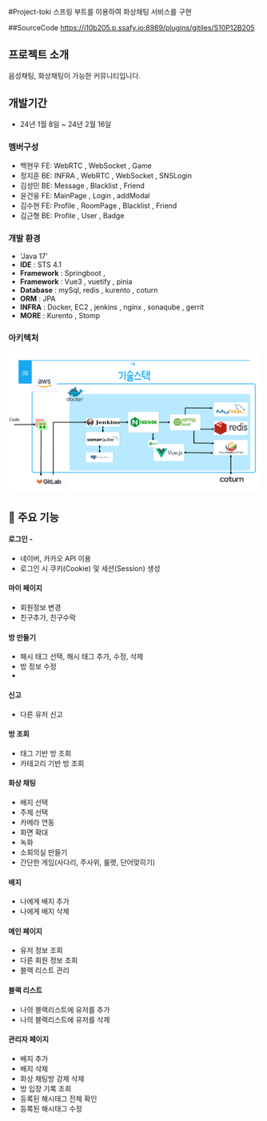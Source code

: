 #Project-toki
스프링 부트를 이용하여 화상채팅 서비스를 구현

##SourceCode
https://i10b205.p.ssafy.io:8989/plugins/gitiles/S10P12B205

## 프로젝트 소개
음성채팅, 화상채팅이 가능한 커뮤니티입니다.

## 개발기간
* 24년 1월 8일 ~ 24년 2월 16일

### 멤버구성
 - 백현우 FE: WebRTC , WebSocket , Game
 - 정지훈 BE: INFRA , WebRTC , WebSocket , SNSLogin 
 - 김성민 BE: Message , Blacklist , Friend
 - 윤건웅 FE: MainPage , Login , addModal
 - 김수현 FE: Profile , RoomPage , Blacklist , Friend
 - 김근형 BE: Profile , User , Badge

### 개발 환경
 - 'Java 17'
 - **IDE** : STS 4.1
 - **Framework** : Springboot , 
 - **Framework** : Vue3 , vuetify , pinia
 - **Database** : mySql, redis , kurento , coturn
 - **ORM** : JPA
 - **INFRA** : Docker, EC2 , jenkins , nginx , sonaqube , gerrit
 - **MORE** : Kurento , Stomp 
### 아키텍처
![image.png](./image.png)

## 📌 주요 기능
#### 로그인 - 
- 네이버, 카카오 API 이용
- 로그인 시 쿠키(Cookie) 및 세션(Session) 생성

#### 마이 페이지 
- 회원정보 변경
- 친구추가, 친구수락


#### 방 만들기
- 해시 태그 선택, 해시 태그 추가, 수정, 삭제
- 방 정보 수정
- 

#### 신고
- 다른 유저 신고

#### 방 조회
- 태그 기반 방 조회
- 카테고리 기반 방 조회


#### 화상 채팅 
- 배지 선택
- 주제 선택
- 카메라 연동
- 화면 확대
- 녹화
- 소회의실 만들기
- 간단한 게임(사다리, 주사위, 룰렛, 단어맞히기)


#### 배지
- 나에게 배지 추가
- 나에게 배지 삭제

#### 메인 페이지 
- 유저 정보 조회
- 다른 회원 정보 조회
- 블랙 리스트 관리

#### 블랙 리스트
- 나의 블랙리스트에 유저를 추가
- 나의 블랙리스트에 유저를 삭제

#### 관리자 페이지 
- 배지 추가
- 배지 삭제
- 화상 채팅방 강제 삭제
- 방 입장 기록 조회
- 등록된 해시태그 전체 확인
- 등록된 해시태그 수정
